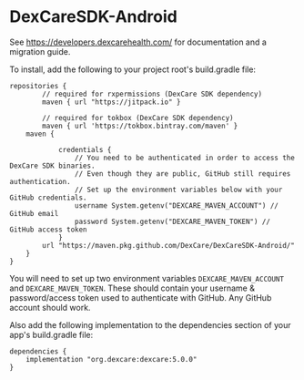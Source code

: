 # DexCareSDK-Android

See https://developers.dexcarehealth.com/ for documentation and a migration guide.

To install, add the following to your project root's build.gradle file:
```
repositories {
        // required for rxpermissions (DexCare SDK dependency)
        maven { url "https://jitpack.io" }

        // required for tokbox (DexCare SDK dependency)
        maven { url 'https://tokbox.bintray.com/maven' }
	maven {
	
            credentials {
                // You need to be authenticated in order to access the DexCare SDK binaries.
                // Even though they are public, GitHub still requires authentication.
                // Set up the environment variables below with your GitHub credentials.
                username System.getenv("DEXCARE_MAVEN_ACCOUNT") // GitHub email
                password System.getenv("DEXCARE_MAVEN_TOKEN") // GitHub access token
            }
	    url "https://maven.pkg.github.com/DexCare/DexCareSDK-Android/"
	}
}
```

You will need to set up two environment variables `DEXCARE_MAVEN_ACCOUNT` and `DEXCARE_MAVEN_TOKEN`.  These should contain your username & password/access token used to authenticate with GitHub.  Any GitHub account should work.

Also add the following implementation to the dependencies section of your app's build.gradle file:
```
dependencies {
	implementation "org.dexcare:dexcare:5.0.0"
}
```
